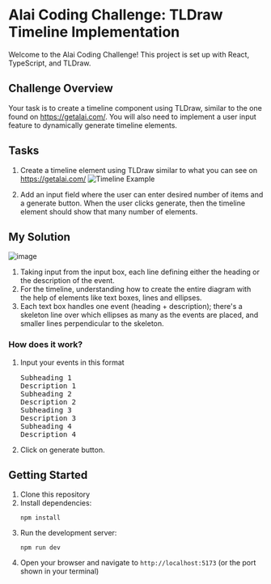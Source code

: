 # Alai Coding Challenge: TLDraw Timeline Implementation

Welcome to the Alai Coding Challenge! This project is set up with React, TypeScript, and TLDraw.

## Challenge Overview

Your task is to create a timeline component using TLDraw, similar to the one found on https://getalai.com/. You will also need to implement a user input feature to dynamically generate timeline elements.

## Tasks

1. Create a timeline element using TLDraw similar to what you can see on https://getalai.com/
   ![Timeline Example](./src/assets/timeline.png)

2. Add an input field where the user can enter desired number of items and a generate button. When the user clicks generate,
   then the timeline element should show that many number of elements.

## My Solution
![image](https://github.com/user-attachments/assets/1240359a-1f46-4485-997f-864ebb542aad)

1. Taking input from the input box, each line defining either the heading or the description of the event.
2. For the timeline, understanding how to create the entire diagram with the help of elements like text boxes, lines and ellipses.
3. Each text box handles one event (heading + description); there's a skeleton line over which ellipses as many as the events are placed, and smaller lines perpendicular to the skeleton.

### How does it work?
1. Input your events in this format
   <pre>
   Subheading 1
   Description 1
   Subheading 2
   Description 2
   Subheading 3
   Description 3
   Subheading 4
   Description 4
   </pre>
2. Click on generate button.


## Getting Started

1. Clone this repository
2. Install dependencies:
   ```
   npm install
   ```
3. Run the development server:
   ```
   npm run dev
   ```
4. Open your browser and navigate to `http://localhost:5173` (or the port shown in your terminal)
